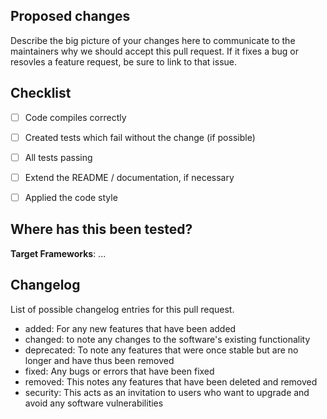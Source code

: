 ## Proposed changes

Describe the big picture of your changes here to communicate to the maintainers why we should accept this pull request. If it fixes a bug or resovles a feature request, be sure to link to that issue.


## Checklist

- [ ] Code compiles correctly
- [ ] Created tests which fail without the change (if possible)
- [ ] All tests passing
- [ ] Extend the README / documentation, if necessary
- [ ] Applied the code style


## Where has this been tested?

**Target Frameworks**: ...


## Changelog

List of possible changelog entries for this pull request.

- added: For any new features that have been added
- changed: to note any changes to the software's existing functionality
- deprecated: To note any features that were once stable but are no longer and have thus been removed
- fixed: Any bugs or errors that have been fixed
- removed: This notes any features that have been deleted and removed
- security: This acts as an invitation to users who want to upgrade and avoid any software vulnerabilities
